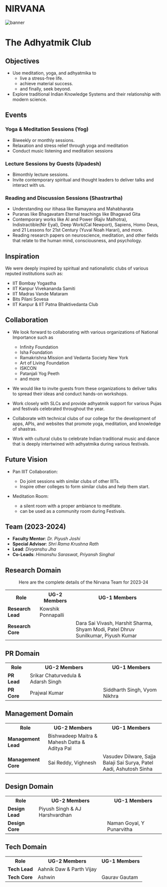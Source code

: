 # NIRVANA

![banner](https://github.com/nirvana-iiits/.github/assets/66209958/b3788a5f-8191-4107-9123-5ff761cc45b0)

# The Adhyatmik Club

## Objectives

- Use meditation, yoga, and adhyatmika to
  - live a stress-free life.
  - achieve material success.
  - and finally, seek beyond.
- Explore traditional Indian Knowledge Systems and their relationship with modern science.




## Events

### Yoga & Meditation Sessions (Yog)

- Biweekly or monthly sessions.
- Relaxation and stress relief through yoga and meditation
- Conduct music listening and meditation sessions

### Lecture Sessions by Guests (Upadesh)

- Bimonthly lecture sessions.
- Invite contemporary spiritual and thought leaders to deliver talks and interact with us.

### Reading and Discussion Sessions (Shastrartha)

- Understanding our itihasa like Ramayana and Mahabharata
- Puranas like Bhagavatam
Eternal teachings like Bhagavad Gita
- Contemporary works like AI and Power (Rajiv Malhotra), Indistractible(Nir Eyal), Deep Work(Cal Newport), Sapiens, Homo Deus, and 21 Lessons for 21st Century (Yuval Noah Harari), and more.
- Reading research papers on neuroscience, meditation, and other fields that relate to the human mind, consciousness, and psychology.

## Inspiration

We were deeply inspired by spiritual and nationalistic clubs of various reputed institutions such as:

- IIT Bombay Yogastha
- IIT Kanpur Vivekananda Samiti
- IIT Madras Vande Mataram
- Bits Pilani Sovesa
- IIT Kanpur & IIT Patna Bhaktivedanta Club

## Collaboration

- We look forward to collaborating with various organizations of National Importance such as

  - Infinity Foundation
  - Isha Foundation
  - Ramakrishna Mission and Vedanta Society New York
  - Art of Living Foundation
  - ISKCON
  - Patanjali Yog Peeth
  - and more

- We would like to invite guests from these organizations to deliver talks to spread their ideas and   conduct hands-on workshops.
- Work closely with SLCs and provide adhyatmik support for various Pujas and festivals celebrated throughout the year.
- Collaborate with technical clubs of our college for the development of apps, APIs, and websites that promote yoga, meditation, and knowledge of shastras.
- Work with cultural clubs to celebrate Indian traditional music and dance that is deeply intertwined with adhyatmika during various festivals.

## Future Vision

- Pan IIIT Collaboration:
  - Do joint sessions with similar clubs of other IIITs.
  - Inspire other colleges to form similar clubs and help them start.
  
- Meditation Room:
  - a silent room with a proper ambiance to meditate.
  - can be used as a community room during Festivals.
 
## Team (2023-2024)

 - **Faculty Mentor**: *Dr. Piyush Joshi*
 - **Special Advisor**: *Shri Rama Krushna Rath*
 - **Lead**: *Divyanshu Jha*
 - **Co-Leads**: *Himanshu Saraswat*, *Priyansh Singhal*

<h2>Research Domain</h2>
<p style="text-align: center;"> Here are the complete details of the Nirvana Team for 2023-24 </p>
<table >
  <tr>
    <th>Role</th>
    <th>UG-2 Members</th>
    <th>UG-1 Members</th>
  </tr>
  <tr>
    <td><strong>Research Lead</strong></td>
    <td>Kowshik Ponnapalli</td>
    <td></td>
  </tr>
  <tr>
    <td><strong>Research Core</strong></td>
    <td></td>
    <td>Dara Sai Vivash, Harshit Sharma, Shyam Modi, Patel Dhruv Sunilkumar, Piyush Kumar</td>

  </tr>
</table>

<h2>PR Domain</h2>

<table>
  <tr>
    <th>Role</th>
    <th>UG-2 Members</th>
    <th>UG-1 Members</th>
  </tr>
  <tr>
    <td><strong>PR Lead</strong></td>
    <td>Srikar Chaturvedula & Adarsh Singh</td>
    <td></td>
  </tr>
  <tr>
    <td><strong>PR Core</strong></td>
    <td>Prajwal Kumar</td>
    <td>Siddharth Singh, Vyom Nikhra</td>
  </tr>
</table>

<h2>Management Domain</h2>

<table>
  <tr>
    <th>Role</th>
    <th>UG-2 Members</th>
    <th>UG-1 Members</th>
  </tr>
  <tr>
    <td><strong>Management Lead</strong></td>
    <td>Bishwadeep Maitra & Mahesh Datta & Aditya Pal</td>
    <td></td>
  </tr>
  <tr>
    <td><strong>Management Core</strong></td>
    <td>Sai Reddy, Vighnesh</td>
    <td>Vasudev Dilware, Sajja Balaji Sai Surya, Patel Aadi, Ashutosh Sinha</td>
  </tr>
</table>

<h2>Design Domain</h2>

<table>
  <tr>
    <th>Role</th>
    <th>UG-2 Members</th>
    <th>UG-1 Members</th>
  </tr>
  <tr>
    <td><strong>Design Lead</strong></td>
    <td>Piyush Singh & AJ Harshvardhan</td>
    <td></td>
  </tr>
  <tr>
    <td><strong>Design Core</strong></td>
    <td></td>
    <td>Naman Goyal, Y Punarvitha</td>
  </tr>
</table>

<h2>Tech Domain</h2>

<table>
  <tr>
    <th>Role</th>
    <th>UG-2 Members</th>
    <th>UG-1 Members</th>
  </tr>
  <tr>
    <td><strong>Tech Lead</strong></td>
    <td>Aahnik Daw & Parth Vijay</td>
    <td></td>
  </tr>
  <tr>
    <td><strong>Tech Core</strong></td>
    <td>Ashwin</td>
    <td>Gaurav Gautam</td>
  </tr>
</table>
</div>
